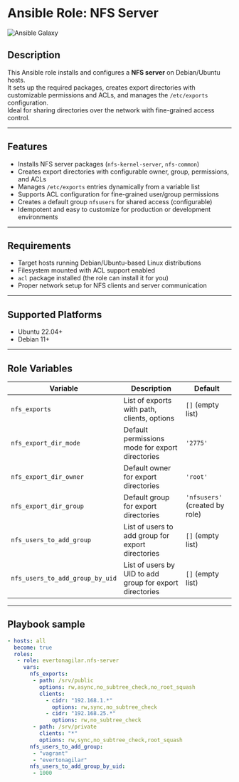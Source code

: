 # Ansible Role: NFS Server

![Ansible Galaxy](https://img.shields.io/badge/Ansible--Galaxy-nfs--server-blue?style=flat-square)

## Description

This Ansible role installs and configures a **NFS server** on Debian/Ubuntu hosts.  
It sets up the required packages, creates export directories with customizable permissions and ACLs, and manages the `/etc/exports` configuration.  
Ideal for sharing directories over the network with fine-grained access control.

---

## Features

- Installs NFS server packages (`nfs-kernel-server`, `nfs-common`)
- Creates export directories with configurable owner, group, permissions, and ACLs
- Manages `/etc/exports` entries dynamically from a variable list
- Supports ACL configuration for fine-grained user/group permissions
- Creates a default group `nfsusers` for shared access (configurable)
- Idempotent and easy to customize for production or development environments

---

## Requirements

- Target hosts running Debian/Ubuntu-based Linux distributions
- Filesystem mounted with ACL support enabled
- `acl` package installed (the role can install it for you)
- Proper network setup for NFS clients and server communication

---

## Supported Platforms

- Ubuntu 22.04+
- Debian 11+

---

## Role Variables

| Variable            | Description                                   | Default                       |
|---------------------|-----------------------------------------------|-------------------------------|
| `nfs_exports`       | List of exports with path, clients, options   | `[]` (empty list)             |
| `nfs_export_dir_mode` | Default permissions mode for export directories | `'2775'`                      |
| `nfs_export_dir_owner` | Default owner for export directories           | `'root'`                     |
| `nfs_export_dir_group` | Default group for export directories           | `'nfsusers'` (created by role) |
| `nfs_users_to_add_group` | List of users to add group for export directories          | `[]` (empty list)  |
| `nfs_users_to_add_group_by_uid` | List of users by UID to add group for export directories          | `[]` (empty list)  |

---

## Playbook sample

```yaml
- hosts: all
  become: true
  roles:
   - role: evertonagilar.nfs-server
     vars:
       nfs_exports:
        - path: /srv/public
          options: rw,async,no_subtree_check,no_root_squash
          clients:
            - cidr: "192.168.1.*"
              options: rw,sync,no_subtree_check
            - cidr: "192.168.25.*"
              options: rw,no_subtree_check
        - path: /srv/private
          clients: "*"
          options: rw,sync,no_subtree_check,root_squash
       nfs_users_to_add_group: 
        - "vagrant"
        - "evertonagilar"
       nfs_users_to_add_group_by_uid: 
        - 1000

```
